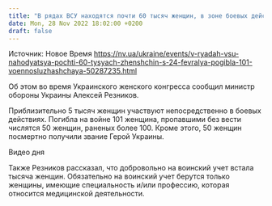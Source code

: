 ```yaml
---
title: "В рядах ВСУ находятся почти 60 тысяч женщин, в зоне боевых действий — 5 тысяч"
date: Mon, 28 Nov 2022 18:02:00 +0200
draft: false
---
```

Источник: Новое Время https://nv.ua/ukraine/events/v-ryadah-vsu-nahodyatsya-pochti-60-tysyach-zhenshchin-s-24-fevralya-pogibla-101-voennosluzhashchaya-50287235.html


 Об этом во время Украинского женского конгресса сообщил министр обороны Украины Алексей Резников.

Приблизительно 5 тысяч женщин участвуют непосредственно в боевых действиях. Погибла на войне 101 женщина, пропавшими без вести числятся 50 женщин, раненых более 100. Кроме этого, 50 женщин посмертно получили звание Герой Украины.

 Видео дня   

Также Резников рассказал, что добровольно на воинский учет встала тысяча женщин. Обязательно на воинский учет берутся только женщины, имеющие специальность и/или профессию, которая относится медицинской деятельности.
